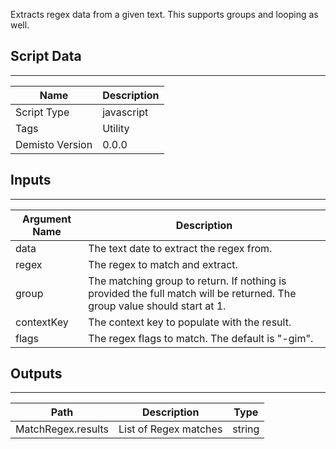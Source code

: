 Extracts regex data from a given text. This supports groups and looping as well.

## Script Data
---

| **Name** | **Description** |
| --- | --- |
| Script Type | javascript |
| Tags | Utility |
| Demisto Version | 0.0.0 |

## Inputs
---

| **Argument Name** | **Description** |
| --- | --- |
| data | The text date to extract the regex from. |
| regex | The regex to match and extract. |
| group | The matching group to return. If nothing is provided the full match will be returned. The group value should start at 1. |
| contextKey | The context key to populate with the result. |
| flags | The regex flags to match. The default is "-gim". |

## Outputs
---

| **Path** | **Description** | **Type** |
| --- | --- | --- |
| MatchRegex.results | List of Regex matches | string |
